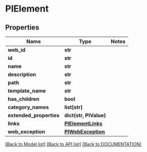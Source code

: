 # PIElement

## Properties
Name | Type | Notes
------------ | ------------- | -------------
**web_id** | **str**
**id** | **str**
**name** | **str**
**description** | **str**
**path** | **str**
**template_name** | **str**
**has_children** | **bool**
**category_names** | **list[str]**
**extended_properties** | **dict(str, PIValue)**
**links** | **[**PIElementLinks**](../models/PIElementLinks.md)**
**web_exception** | **[**PIWebException**](../models/PIWebException.md)**

[[Back to Model list]](../../DOCUMENTATION.md#documentation-for-models) [[Back to API list]](../../DOCUMENTATION.md#documentation-for-api-endpoints) [[Back to DOCUMENTATION]](../../DOCUMENTATION.md)
